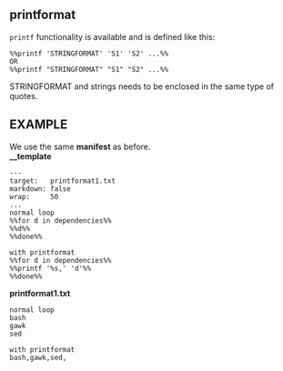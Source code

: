 ## printformat

`printf` functionality is available and is defined like this:  

```text
%%printf 'STRINGFORMAT' 'S1' 'S2' ...%%
OR
%%printf "STRINGFORMAT" "S1" "S2" ...%%
```

STRINGFORMAT and strings needs to be enclosed in the same type of quotes.

EXAMPLE
-------

We use the same **manifest** as before.  
**__template**  
```text
---
target:   printformat1.txt
markdown: false
wrap:     50
...
normal loop
%%for d in dependencies%%
%%d%%
%%done%%

with printformat
%%for d in dependencies%%
%%printf '%s,' 'd'%%
%%done%%
```

**printformat1.txt**  
```text
normal loop
bash
gawk
sed

with printformat
bash,gawk,sed,
```
